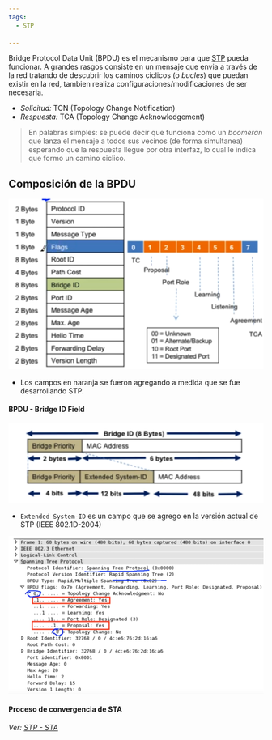 ```yaml
---
tags:
  - STP
  
---
```


Bridge Protocol Data Unit (BPDU) es el mecanismo para que [STP](STP.md) pueda funcionar. 
A grandes rasgos consiste en un mensaje que envia a través de la red tratando de descubrir los caminos ciclicos (o _bucles_) que puedan existir en la red, tambien realiza configuraciones/modificaciones de ser necesaria.
- _Solicitud:_ TCN (Topology Change Notification)
- _Respuesta:_ TCA (Topology Change Acknowledgement)

> En palabras simples: se puede decir que funciona como un _boomeran_ que lanza el mensaje a todos sus vecinos (de forma simultanea) esperando que la respuesta llegue por otra interfaz, lo cual le indica que formo un camino ciclico. 

## Composición de la BPDU

![](../../_anexos_/Screenshot%20from%202024-01-02%2011-21-26.png)

- Los campos en naranja se fueron agregando a medida que se fue desarrollando STP.

#### BPDU  - Bridge ID Field

![](../../_anexos_/Screenshot%20from%202024-01-02%2011-23-14.png)

- `Extended System-ID` es un campo que se agrego en la versión actual de STP (IEEE 802.1D-2004)

![](../../_anexos_/Screenshot%20from%202024-01-02%2011-25-25.png)

#### Proceso de convergencia de STA
_Ver: [STP - STA](STP%20-%20STA.md)_